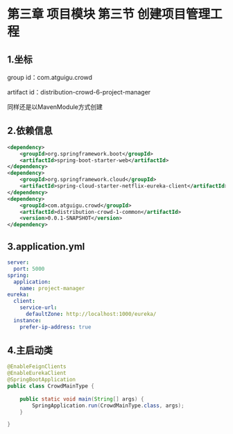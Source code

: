 # 第三章 项目模块 第三节 创建项目管理工程

## 1.坐标

group id：com.atguigu.crowd<br/>

artifact id：distribution-crowd-6-project-manager<br/>

同样还是以MavenModule方式创建<br/>

## 2.依赖信息

```xml
<dependency>
	<groupId>org.springframework.boot</groupId>
	<artifactId>spring-boot-starter-web</artifactId>
</dependency>
<dependency>
	<groupId>org.springframework.cloud</groupId>
	<artifactId>spring-cloud-starter-netflix-eureka-client</artifactId>
</dependency>
<dependency>
	<groupId>com.atguigu.crowd</groupId>
	<artifactId>distribution-crowd-1-common</artifactId>
	<version>0.0.1-SNAPSHOT</version>
</dependency>
```

## 3.application.yml

```yml
server:
  port: 5000
spring:
  application:
    name: project-manager
eureka:
  client:
    service-url:
      defaultZone: http://localhost:1000/eureka/
  instance:
    prefer-ip-address: true
```

## 4.主启动类

```java
@EnableFeignClients
@EnableEurekaClient
@SpringBootApplication
public class CrowdMainType {
	
	public static void main(String[] args) {
		SpringApplication.run(CrowdMainType.class, args);
	}

}
```

